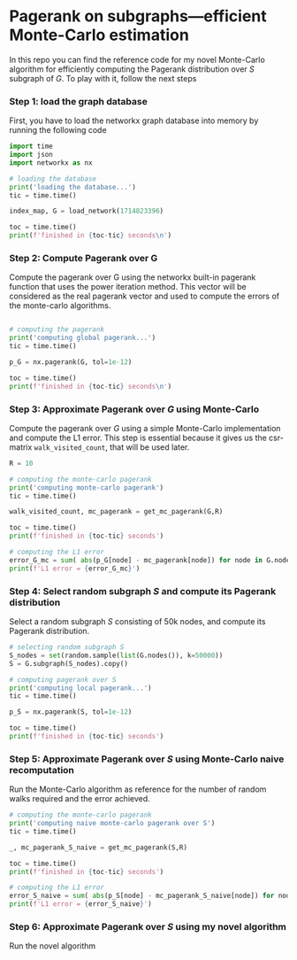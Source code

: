 # Pagerank on subgraphs—efficient Monte-Carlo estimation

In this repo you can find the reference code for my novel Monte-Carlo algorithm for efficiently computing the Pagerank distribution over $S$ subgraph of $G$.
To play with it, follow the next steps

### Step 1: load the graph database

First, you have to load the networkx graph database into memory by running the following code

```python
import time
import json
import networkx as nx

# loading the database
print('loading the database...')
tic = time.time()

index_map, G = load_network(1714823396)

toc = time.time()
print(f'finished in {toc-tic} seconds\n')
```

### Step 2: Compute Pagerank over G

Compute the pagerank over G using the networkx built-in pagerank function that uses the power iteration method.
This vector will be considered as the real pagerank vector and used to compute the errors of the monte-carlo algorithms.

```python

# computing the pagerank
print('computing global pagerank...')
tic = time.time()

p_G = nx.pagerank(G, tol=1e-12)

toc = time.time()
print(f'finished in {toc-tic} seconds\n')
```

### Step 3: Approximate Pagerank over $G$ using Monte-Carlo

Compute the pagerank over $G$ using a simple Monte-Carlo implementation and compute the L1 error.
This step is essential because it gives us the csr-matrix `walk_visited_count`, that will be used later.

```python
R = 10

# computing the monte-carlo pagerank
print('computing monte-carlo pagerank')
tic = time.time()

walk_visited_count, mc_pagerank = get_mc_pagerank(G,R)

toc = time.time()
print(f'finished in {toc-tic} seconds')

# computing the L1 error
error_G_mc = sum( abs(p_G[node] - mc_pagerank[node]) for node in G.nodes())
print(f'L1 error = {error_G_mc}')
```

### Step 4: Select random subgraph $S$ and compute its Pagerank distribution

Select a random subgraph $S$ consisting of 50k nodes, and compute its Pagerank distribution.

```python
# selecting random subgraph S
S_nodes = set(random.sample(list(G.nodes()), k=50000))
S = G.subgraph(S_nodes).copy()

# computing pagerank over S
print('computing local pagerank...')
tic = time.time()

p_S = nx.pagerank(S, tol=1e-12)

toc = time.time()
print(f'finished in {toc-tic} seconds')
```
### Step 5: Approximate Pagerank over $S$ using Monte-Carlo naive recomputation

Run the Monte-Carlo algorithm as reference for the number of random walks required and the error achieved.

```python
# computing the monte-carlo pagerank 
print('computing naive monte-carlo pagerank over S')
tic = time.time()

_, mc_pagerank_S_naive = get_mc_pagerank(S,R)

toc = time.time()
print(f'finished in {toc-tic} seconds')

# computing the L1 error
error_S_naive = sum( abs(p_S[node] - mc_pagerank_S_naive[node]) for node in S.nodes())
print(f'L1 error = {error_S_naive}')
```
### Step 6: Approximate Pagerank over $S$ using my novel algorithm

Run the novel algorithm 
